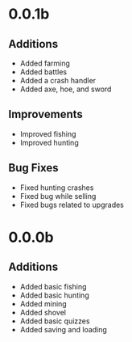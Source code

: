 # 0.0.1b

## Additions

- Added farming
- Added battles
- Added a crash handler
- Added axe, hoe, and sword

## Improvements

- Improved fishing
- Improved hunting

## Bug Fixes

- Fixed hunting crashes
- Fixed bug while selling
- Fixed bugs related to upgrades

# 0.0.0b

## Additions

- Added basic fishing
- Added basic hunting
- Added mining
- Added shovel
- Added basic quizzes
- Added saving and loading